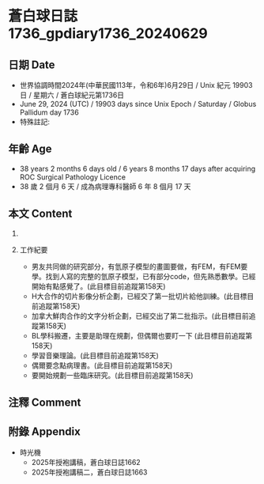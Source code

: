 [_metadata_:encoding]: - "utf-8"
[_metadata_:language]: - "zh-Hant-TW"
[_metadata_:fileformat]: - "markdown"
[_metadata_:MIME_type]: - "text/plain"
[_metadata_:markdown_version]: - "commonmark version 0.30"
[_metadata_:markdown_spec]: - "https://spec.commonmark.org/0.30/"

# 蒼白球日誌1736_gpdiary1736_20240629 #

## 日期 Date ##

* 世界協調時間2024年(中華民國113年，令和6年)6月29日 / Unix 紀元 19903 日 / 星期六 / 蒼白球紀元第1736日
* June 29, 2024 (UTC) / 19903 days since Unix Epoch / Saturday / Globus Pallidum day 1736
* 特殊註記:

## 年齡 Age ##

* 38 years 2 months 6 days old / 6 years 8 months 17 days after acquiring ROC Surgical Pathology Licence
* 38 歲 2 個月 6 天 / 成為病理專科醫師 6 年 8 個月 17 天

## 本文 Content ##

1. 

2. 工作紀要

    - 男友共同做的研究部分，有氫原子模型的畫圖要做，有FEM，有FEM要學。找到人寫的完整的氫原子模型，已有部分code，但先熟悉數學。已經開始有點感覺了。(此目標目前追蹤第158天)
    - H大合作的切片影像分析企劃，已經交了第一批切片給他訓練。(此目標目前追蹤第158天)
    - 加拿大鮮肉合作的文字分析企劃，已經交出了第二批指示。(此目標目前追蹤第158天)
    - BL學科搬遷，主要是助理在規劃，但偶爾也要盯一下 (此目標目前追蹤第158天)
    - 學習音樂理論。(此目標目前追蹤第158天)
    - 偶爾要念點病理書。(此目標目前追蹤第158天)
    - 要開始規劃一些臨床研究。(此目標目前追蹤第158天)

## 注釋 Comment ##


## 附錄 Appendix ##

* 時光機
    - 2025年授袍講稿，蒼白球日誌1662
    - 2025年授袍講稿二，蒼白球日誌1663
